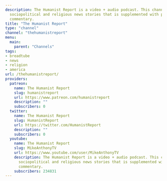 ```yaml
---
description: The Humanist Report is a video + audio podcast. This channel disseminates
  sociopolitical and religious news stories that is supplemented with progressive
  commentary.
title: "The Humanist Report"
type: "channel"
channel: "thehumanistreport"
menu:
  main:
    parent: "Channels"
tags:
- breadtube
- news
- religion
- america
url: /thehumanistreport/
providers:
  patreon:
    name: The Humanist Report
    slug: humanistreport
    url: https://www.patreon.com/humanistreport
    description: ""
    subscribers: 0
  twitter:
    name: The Humanist Report
    slug: HumanistReport
    url: https://twitter.com/HumanistReport
    description: ""
    subscribers: 0
  youtube:
    name: The Humanist Report
    slug: MikeAnthonyTV
    url: https://www.youtube.com/user/MikeAnthonyTV
    description: The Humanist Report is a video + audio podcast. This channel disseminates
      sociopolitical and religious news stories that is supplemented with progressive
      commentary.
    subscribers: 234831
---
```

